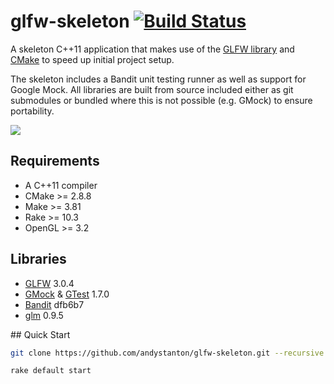 # glfw-skeleton [![Build Status](https://travis-ci.org/andystanton/glfw-skeleton.png?branch=master)](https://travis-ci.org/andystanton/glfw-skeleton)

A skeleton C++11 application that makes use of the [GLFW library](http://www.glfw.org) and [CMake](http://www.cmake.org/) to speed up initial project setup.

The skeleton includes a Bandit unit testing runner as well as support for Google Mock. All libraries are built from source included either as git submodules or bundled where this is not possible (e.g. GMock) to ensure portability.

![](http://andystanton.github.io/glfw-skeleton/images/content/3.0/glfw-skeleton.png)

## Requirements

* A C++11 compiler
* CMake >= 2.8.8
* Make >= 3.81
* Rake >= 10.3
* OpenGL >= 3.2

## Libraries

* [GLFW](http://www.glfw.org/) 3.0.4
* [GMock](https://code.google.com/p/googlemock/) & [GTest](https://code.google.com/p/googletest/) 1.7.0
* [Bandit](http://banditcpp.org/) dfb6b7
* [glm](https://github.com/g-truc/glm) 0.9.5

## Quick Start

```sh
git clone https://github.com/andystanton/glfw-skeleton.git --recursive && cd glfw-skeleton

rake default start
```
